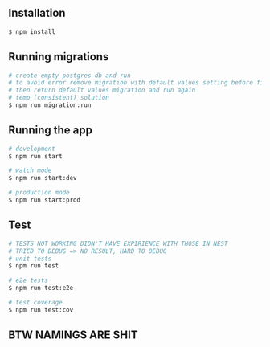 ## Installation

```bash
$ npm install
```

## Running migrations

```bash
# create empty postgres db and run
# to avoid error remove migration with default values setting before first run
# then return default values migration and run again
# temp (consistent) solution
$ npm run migration:run
```

## Running the app

```bash
# development
$ npm run start

# watch mode
$ npm run start:dev

# production mode
$ npm run start:prod
```

## Test

```bash
# TESTS NOT WORKING DIDN'T HAVE EXPIRIENCE WITH THOSE IN NEST
# TRIED TO DEBUG => NO RESULT, HARD TO DEBUG
# unit tests
$ npm run test

# e2e tests
$ npm run test:e2e

# test coverage
$ npm run test:cov
```

## BTW NAMINGS ARE SHIT